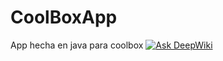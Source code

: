 # CoolBoxApp
App hecha en java para coolbox 
<a href="https://deepwiki.com/PublicEnemy15/CoolBoxApp"><img src="https://deepwiki.com/badge.svg" alt="Ask DeepWiki"></a>